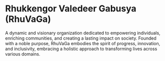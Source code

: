 # Rhukkengor Valedeer Gabusya (RhuVaGa)
A dynamic and visionary organization dedicated to empowering individuals, enriching communities, and creating a lasting impact on society. Founded with a noble purpose, RhuVaGa embodies the spirit of progress, innovation, and inclusivity, embracing a holistic approach to transforming lives across various domains.